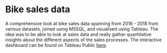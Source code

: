 # Bike sales data
A comprehensive look at bike sales data spanning from 2016 - 2018 from various datasets, joined using MSSQL, and visualised using Tableau. The idea was to be able to look at sales data and really gather quantitative insights about the different aspects of the sales processes. The interactive dashboard can be found on Tableau Public [here](https://public.tableau.com/views/BikeSales_17234869931850/Dashboard1?:language=en-GB&:sid=&:redirect=auth&:display_count=n&:origin=viz_share_link).
